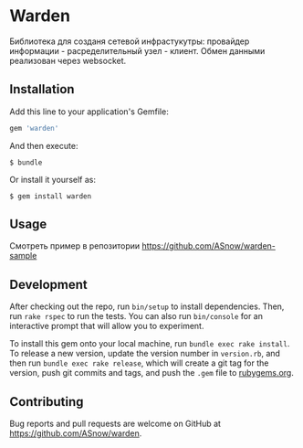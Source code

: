 # Warden

Библиотека для созданя сетевой инфрастукутры: провайдер информации - расределительный узел - клиент. Обмен данными реализован через websocket.

## Installation

Add this line to your application's Gemfile:

```ruby
gem 'warden'
```

And then execute:

    $ bundle

Or install it yourself as:

    $ gem install warden

## Usage

Смотреть пример в репозитории
https://github.com/ASnow/warden-sample

## Development

After checking out the repo, run `bin/setup` to install dependencies. Then, run `rake rspec` to run the tests. You can also run `bin/console` for an interactive prompt that will allow you to experiment.

To install this gem onto your local machine, run `bundle exec rake install`. To release a new version, update the version number in `version.rb`, and then run `bundle exec rake release`, which will create a git tag for the version, push git commits and tags, and push the `.gem` file to [rubygems.org](https://rubygems.org).

## Contributing

Bug reports and pull requests are welcome on GitHub at https://github.com/ASnow/warden.

